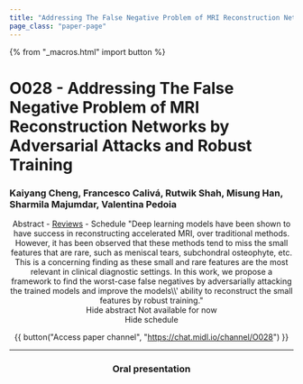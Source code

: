 ```yaml
---
title: "Addressing The False Negative Problem of MRI Reconstruction Networks by Adversarial Attacks and Robust Training"
page_class: "paper-page"
---
```


{% from "_macros.html" import button %}

# O028 - Addressing The False Negative Problem of MRI Reconstruction Networks by Adversarial Attacks and Robust Training


### Kaiyang Cheng, Francesco Calivá, Rutwik Shah, Misung Han, Sharmila Majumdar, Valentina Pedoia

<center><a class="toggle_visibility" data-selector=".paper_abstract" data-level="3">Abstract</a>
        - <a href="https://openreview.net/forum?id=7NF2rZwE-z">Reviews</a>
        - <a class="toggle_visibility" data-selector=".paper_qa" data-level="3">Schedule</a>

<span class="paper_abstract">
        "Deep learning models have been shown to have success in reconstructing accelerated MRI, over traditional methods. However, it has been observed that these methods tend to miss the small features that are rare, such as meniscal tears, subchondral osteophyte, etc. This is a concerning finding as these small and rare features are the most relevant in clinical diagnostic settings. In this work, we propose a framework to find the worst-case false negatives by adversarially attacking the trained models and improve the models\\' ability to reconstruct the small features by robust training."
        <span class="actions">
  <br/>
  <a class="toggle_visibility" data-level="2">Hide abstract</a></span>
</span>

<span class="paper_qa">
        Not available for now
        <br/>
        <span class="actions"><a class="toggle_visibility" data-level="2">Hide schedule</a></span>
</span>

{{ button("Access paper channel", "https://chat.midl.io/channel/O028") }}

---

### Oral presentation
